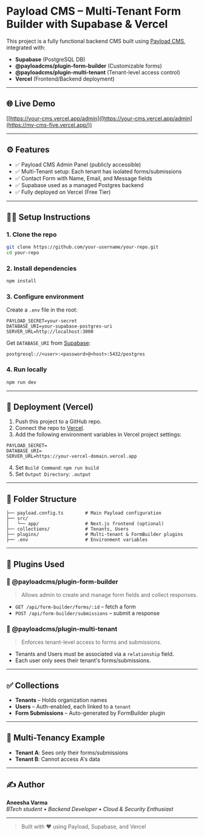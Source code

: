 # Payload CMS – Multi-Tenant Form Builder with Supabase & Vercel

This project is a fully functional backend CMS built using [Payload CMS](https://payloadcms.com/), integrated with:

- **Supabase** (PostgreSQL DB)
- **@payloadcms/plugin-form-builder** (Customizable forms)
- **@payloadcms/plugin-multi-tenant** (Tenant-level access control)
- **Vercel** (Frontend/Backend deployment)

---

## 🌐 Live Demo

[[https://your-cms.vercel.app/admin]([https://your-cms.vercel.app/admin](https://my-cms-five.vercel.app/))

---

## ⚙️ Features

- ✅ Payload CMS Admin Panel (publicly accessible)
- ✅ Multi-Tenant setup: Each tenant has isolated forms/submissions
- ✅ Contact Form with Name, Email, and Message fields
- ✅ Supabase used as a managed Postgres backend
- ✅ Fully deployed on Vercel (Free Tier)

---

## 🧑‍💻 Setup Instructions

### 1. Clone the repo

```bash
git clone https://github.com/your-username/your-repo.git
cd your-repo
```

### 2. Install dependencies

```bash
npm install
```

### 3. Configure environment

Create a `.env` file in the root:

```env
PAYLOAD_SECRET=your-secret
DATABASE_URI=your-supabase-postgres-uri
SERVER_URL=http://localhost:3000
```

Get `DATABASE_URI` from [Supabase](https://supabase.com/):

```
postgresql://<user>:<password>@<host>:5432/postgres
```

### 4. Run locally

```bash
npm run dev
```

---

## 🚀 Deployment (Vercel)

1. Push this project to a GitHub repo.
2. Connect the repo to [Vercel](https://vercel.com/).
3. Add the following environment variables in Vercel project settings:

```
PAYLOAD_SECRET=
DATABASE_URI=
SERVER_URL=https://your-vercel-domain.vercel.app
```

4. Set `Build Command`: `npm run build`
5. Set `Output Directory`: `.output`

---

## 📁 Folder Structure

```
├── payload.config.ts        # Main Payload configuration
├── src/
│   └── app/                 # Next.js frontend (optional)
├── collections/             # Tenants, Users
├── plugins/                 # Multi-tenant & FormBuilder plugins
├── .env                     # Environment variables
```

---

## 🧩 Plugins Used

### 🔹 @payloadcms/plugin-form-builder

> Allows admin to create and manage form fields and collect responses.

- `GET /api/form-builder/forms/:id` – fetch a form
- `POST /api/form-builder/submissions` – submit a response

### 🔸 @payloadcms/plugin-multi-tenant

> Enforces tenant-level access to forms and submissions.

- Tenants and Users must be associated via a `relationship` field.
- Each user only sees their tenant's forms/submissions.

---

## ✅ Collections

- **Tenants** – Holds organization names
- **Users** – Auth-enabled, each linked to a `tenant`
- **Form Submissions** – Auto-generated by FormBuilder plugin

---

## 👥 Multi-Tenancy Example

- **Tenant A**: Sees only their forms/submissions
- **Tenant B**: Cannot access A's data

---

## ✍️ Author

**Aneesha Varma**  
_BTech student • Backend Developer • Cloud & Security Enthusiast_

---

> Built with ❤️ using Payload, Supabase, and Vercel
